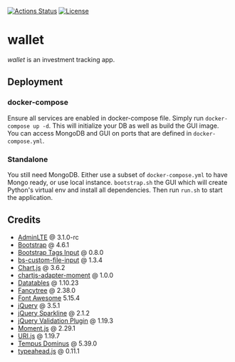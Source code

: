 [![Actions Status](https://github.com/kpk-pl/wallet/workflows/Test%20web-gui/badge.svg?branch=master)](https://github.com/kpk-pl/wallet/actions/workflows/gui-tests.yml)
[![License](https://img.shields.io/badge/license-MIT-purple)](https://github.com/kpk-pl/wallet/blob/master/LICENSE)

# wallet

*wallet* is an investment tracking app.

## Deployment
### docker-compose

Ensure all services are enabled in docker-compose file. Simply run `docker-compose up -d`. This will initialize
your DB as well as build the GUI image. You can access MongoDB and GUI on ports that are defined in `docker-compose.yml`.

### Standalone

You still need MongoDB. Either use a subset of `docker-compose.yml` to have Mongo ready, or use local instance.
`bootstrap.sh` the GUI which will create Python's virtual env and install all dependencies. Then run `run.sh`
to start the application.

## Credits

- [AdminLTE](https://github.com/ColorlibHQ/AdminLTE) @ 3.1.0-rc
- [Bootstrap](https://getbootstrap.com/) @ 4.6.1
- [Bootstrap Tags Input](https://github.com/bootstrap-tagsinput/bootstrap-tagsinput) @ 0.8.0
- [bs-custom-file-input](https://github.com/Johann-S/bs-custom-file-input) @ 1.3.4
- [Chart.js](https://www.chartjs.org/) @ 3.6.2
- [chartjs-adapter-moment](https://github.com/chartjs/chartjs-adapter-moment) @ 1.0.0 
- [Datatables](https://www.datatables.net/) @ 1.10.23
- [Fancytree](https://github.com/mar10/fancytree) @ 2.38.0
- [Font Awesome](https://fontawesome.com/) 5.15.4
- [jQuery](https://jquery.com/) @ 3.5.1
- [jQuery Sparkline](https://plugins.jquery.com/sparkline/) @ 2.1.2
- [jQuery Validation Plugin](https://jqueryvalidation.org/) @ 1.19.3
- [Moment.js](https://momentjs.com/) @ 2.29.1
- [URI.js](http://medialize.github.io/URI.js/) @ 1.19.7
- [Tempus Dominus](https://getdatepicker.com/5-4/) @ 5.39.0
- [typeahead.js](https://github.com/twitter/typeahead.js) @ 0.11.1
